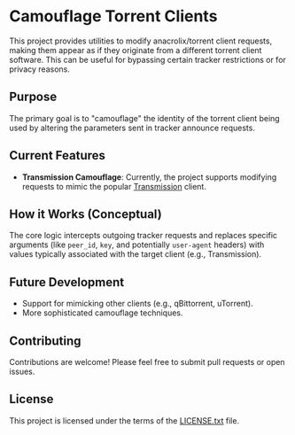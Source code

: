 # Camouflage Torrent Clients

This project provides utilities to modify anacrolix/torrent client requests, making them appear as if they originate from a different torrent client software. This can be useful for bypassing certain tracker restrictions or for privacy reasons.

## Purpose

The primary goal is to "camouflage" the identity of the torrent client being used by altering the parameters sent in tracker announce requests.

## Current Features

*   **Transmission Camouflage**: Currently, the project supports modifying requests to mimic the popular [Transmission](https://transmissionbt.com/) client.

## How it Works (Conceptual)

The core logic intercepts outgoing tracker requests and replaces specific arguments (like `peer_id`, `key`, and potentially `user-agent` headers) with values typically associated with the target client (e.g., Transmission).

## Future Development

*   Support for mimicking other clients (e.g., qBittorrent, uTorrent).
*   More sophisticated camouflage techniques.

## Contributing

Contributions are welcome! Please feel free to submit pull requests or open issues.

## License

This project is licensed under the terms of the [LICENSE.txt](LICENSE.txt) file.
